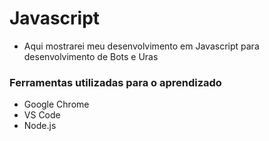 # Javascript

* Aqui mostrarei meu desenvolvimento em Javascript para desenvolvimento de Bots e Uras

### Ferramentas utilizadas para o aprendizado

* Google Chrome
* VS Code
* Node.js

